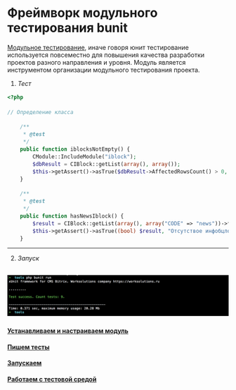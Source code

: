 Фреймворк модульного тестирования bunit
=======================================

[Модульное тестирование](https://ru.wikipedia.org/wiki/%D0%9C%D0%BE%D0%B4%D1%83%D0%BB%D1%8C%D0%BD%D0%BE%D0%B5_%D1%82%D0%B5%D1%81%D1%82%D0%B8%D1%80%D0%BE%D0%B2%D0%B0%D0%BD%D0%B8%D0%B5), иначе говоря юнит тестирование используется повсеместно для повышения качества разработки проектов разного направления и уровня. Модуль является инструментом организации модульного тестирования проекта.

1. *Тест*

```php
<?php

// Определение класса

    /**
     * @test
     */
    public function iblocksNotEmpty() {
        CModule::IncludeModule("iblock");
        $dbResult = CIBlock::getList(array(), array());
        $this->getAssert()->asTrue($dbResult->AffectedRowsCount() > 0, "Число инфоблоков должно быть больше нуля");
    }

    /**
     * @test
     */
    public function hasNewsIblock() {
        $result = CIBlock::getList(array(), array("CODE" => "news"))->fetch();
        $this->getAssert()->asTrue((bool) $result, "Отсутствое инфобцлок новостей");
    }

```
---

2. *Запуск*

![Запуск](doc/img/success-result.png)
-------------------------------------

#### [Устанавливаем и настраиваем модуль](doc/install.md)

#### [Пишем тесты](doc/writing.md)

#### [Запускаем](doc/running.md)

#### [Работаем с тестовой средой](doc/using-test-env.md)
